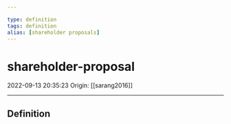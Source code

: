 ```yaml
---

type: definition
tags: definition
alias: [shareholder proposals]
---
```


# shareholder-proposal

2022-09-13 20:35:23
Origin: [[sarang2016]]

---

## Definition
